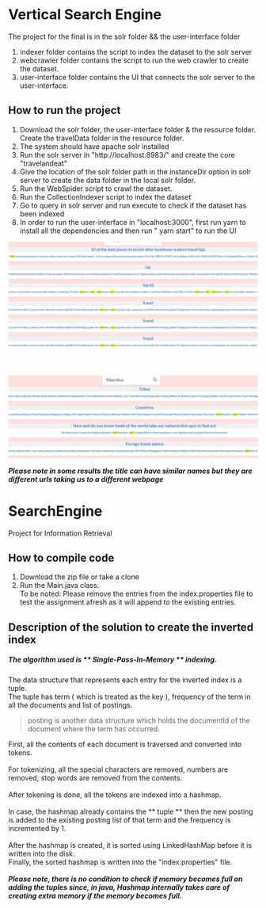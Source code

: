 # Vertical Search Engine
The project for the final is in the solr folder && the user-interface folder
1. indexer folder contains the script to index the dataset to the solr server
2. webcrawler folder contains the script to run the web crawler to create the dataset.
3. user-interface folder contains the UI that connects the solr server to the user-interface.

## How to run the project
1. Download the solr folder, the user-interface folder & the resource folder. Create the travelData folder in the resource folder.
2. The system should have  apache solr installed
3. Run the solr server in "http://localhost:8983/" and create the core "travelandeat"
4. Give the location of the solr folder path in the instanceDir option in solr server to create the data folder in the local solr folder.
5. Run the WebSpider script to crawl the dataset.
6. Run the CollectionIndexer script to index the dataset
7. Go to query in solr server and run execute to check if the dataset has been indexed
8. In order to run the user-interface in "localhost:3000", first run yarn to install all the dependencies and 
then run " yarn start" to run the UI


![Result Image1](/images/best-places-in-UK.png)
<br>
<br>
<br>
<br>
![Result Image2](/images/Mauritius.png)

***Please note in some results the title can have similar names but they are different urls taking us to a different webpage***


# SearchEngine
Project for Information Retrieval

## How to compile code
1. Download the zip file or take a clone <br>
2. Run the Main.java class. <br>
To be noted: Please remove the entries from the index.properties file to test the assignment afresh as it will append to the existing entries.<br>

## Description of the solution to create the inverted index
##### The algorithm used is ** Single-Pass-In-Memory ** indexing. 
The data structure that represents each entry for the inverted index is a tuple.<br>
The tuple has term ( which is treated as the key ), frequency of the term in all the documents and list of postings.<br>
> posting is another data structure which holds the documentId of the document where the term has occurred.

First, all the contents of each document is traversed and converted into tokens.<br><br>
For tokenizing, all the special characters are removed, numbers are removed, stop words are removed from the contents. <br><br>
After tokening is done, all the tokens are indexed into a hashmap.<br><br>
In case, the hashmap already contains the ** tuple ** then the new posting is added to the existing posting list of that term and the frequency is incremented by 1. <br><br>
After the hashmap is created, it is sorted using LinkedHashMap before it is written into the disk. <br>
Finally, the sorted hashmap is written into the "index.properties" file. <br><br>
***Please note, there is no condition to check if memory becomes full on adding the tuples since, in java, Hashmap internally takes care of creating extra memory if the memory becomes full.***


